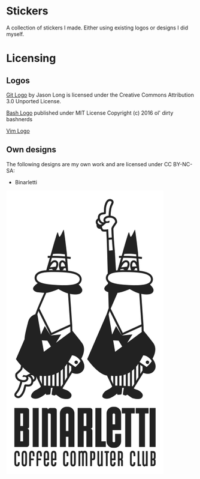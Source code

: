 # Stickers
A collection of stickers I made. Either using existing logos or designs I did myself.

# Licensing
## Logos
[Git Logo](https://git-scm.com/downloads/logos) by Jason Long is licensed under the Creative Commons Attribution 3.0 Unported License.

[Bash Logo](https://github.com/odb/official-bash-logo) published under MIT License Copyright (c) 2016 ol' dirty bashnerds

[Vim Logo](https://www.vim.org/logos.php)

## Own designs
The following designs are my own work and are licensed under CC BY-NC-SA:

- Binarletti

![Image showing the binarletti sticker](svg/Binarletti_Sticker.svg)
